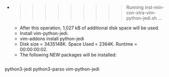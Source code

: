 * >>>>>>>>> Running inst-min-con-xtra-vim-python-jedi.sh ...
  * After this operation, 1,027 kB of additional disk space will be used.
  * Install vim-python-jedi.
  * vim-addons install python-jedi
  * Disk size = 3435148K. Space Used = 2364K. Runtime = 00:00:00:02.
  * The following NEW packages will be installed:
  ```bash
python3-jedi python3-parso vim-python-jedi
  ```
